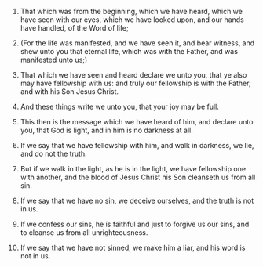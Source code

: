 1. That which was from the beginning, which we have heard, which we
have seen with our eyes, which we have looked upon, and our hands have
handled, of the Word of life;

2. (For the life was manifested, and we
have seen it, and bear witness, and shew unto you that eternal life,
which was with the Father, and was manifested unto us;)

3. That which
we have seen and heard declare we unto you, that ye also may have
fellowship with us: and truly our fellowship is with the Father, and
with his Son Jesus Christ.

4. And these things write we unto you, that your joy may be full.

5. This then is the message which we have heard of him, and declare
unto you, that God is light, and in him is no darkness at all.

6. If we say that we have fellowship with him, and walk in darkness,
we lie, and do not the truth:

7. But if we walk in the light, as he
is in the light, we have fellowship one with another, and the blood of
Jesus Christ his Son cleanseth us from all sin.

8. If we say that we have no sin, we deceive ourselves, and the truth
is not in us.

9. If we confess our sins, he is faithful and just to forgive us our
sins, and to cleanse us from all unrighteousness.

10. If we say that we have not sinned, we make him a liar, and his
word is not in us.